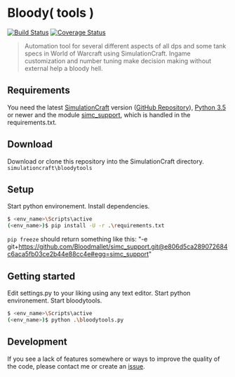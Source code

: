 Bloody( tools )
===========
[![Build Status](https://travis-ci.org/Bloodmallet/bloodytools.svg?branch=dev)](https://travis-ci.org/Bloodmallet/bloodytools) [![Coverage Status](https://coveralls.io/repos/github/Bloodmallet/bloodytools/badge.svg?branch=dev)](https://coveralls.io/github/Bloodmallet/bloodytools?branch=dev)

> Automation tool for several different aspects of all dps and some tank specs in World of Warcraft using SimulationCraft. Ingame customization and number tuning make decision making without external help a bloody hell.

## Requirements
You need the latest [SimulationCraft](http://downloads.simulationcraft.org/?C=M;O=D) version ([GitHub Repository](https://github.com/simulationcraft/simc)), [Python 3.5](https://www.python.org/downloads/) or newer and the module [simc_support](https://github.com/Bloodmallet/simc_support), which is handled in the requirements.txt.

## Download
Download or clone this repository into the SimulationCraft directory. `simulationcraft\bloodytools`

## Setup
Start python environement. Install dependencies.
```sh
$ <env_name>\Scripts\active
(<env_name>)$ pip install -U -r .\requirements.txt
```

`pip freeze` should return something like this: "-e git+https://github.com/Bloodmallet/simc_support.git@e806d5ca289072684c6aca5fb03ce2b44e88cc4e#egg=simc_support"

## Getting started
Edit settings.py to your liking using any text editor. Start python environement. Start bloodytools.
```sh
$ <env_name>\Scripts\active
(<env_name>)$ python .\bloodytools.py
```

## Development
If you see a lack of features somewhere or ways to improve the quality of the code, please contact me or create an [issue](https://github.com/Bloodmallet/bloodytools/issues).
